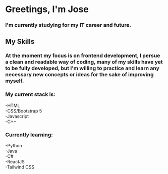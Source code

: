 # Greetings, I'm Jose

### I'm currently studying for my IT career and future.

## My Skills 

### At the moment my focus is on frontend development, I persue a clean and readable way of coding, many of my skills have yet to be fully developed, but I'm willing to practice and learn any necessary new concepts or ideas for the sake of improving myself. 
### My current stack is:

-HTML <br>
-CSS/Bootstrap 5 <br>
-Javascript <br>
-C++ <br>

### Currently learning: 

-Python <br>
-Java <br>
-C# <br>
-ReactJS <br>
-Tailwind CSS <br>





